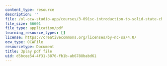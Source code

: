 ```yaml
---
content_type: resource
description: ''
file: /ol-ocw-studio-app/courses/3-091sc-introduction-to-solid-state-chemistry-fall-2010/d5bcee544f313876fb1bab6788babd61_zOOQALT2uu8.pdf
file_size: 66601
file_type: application/pdf
learning_resource_types: []
license: https://creativecommons.org/licenses/by-nc-sa/4.0/
ocw_type: OCWFile
resourcetype: Document
title: 3play pdf file
uid: d5bcee54-4f31-3876-fb1b-ab6788babd61
---
```

